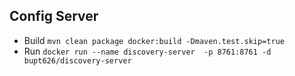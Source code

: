 ## Config Server
- Build
`mvn clean package docker:build -Dmaven.test.skip=true`
- Run
`docker run --name discovery-server  -p 8761:8761 -d bupt626/discovery-server`



